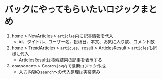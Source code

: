 # バックにやってもらいたいロジックまとめ

1. home > NewArticles > `articles`内に記事情報を代入
   - id、タイトル、ユーザー名、投稿日、本文、お気に入り数、コメント数
2. home > TrendArticles > `articles`、result > ArticlesResult > `articles`も同様に代入
   - ArticlesResultは検索結果の記事を表示する
3. components > Search.jsx内で検索ロジック作成
   - 入力内容の`search`への代入処理は実装済み
